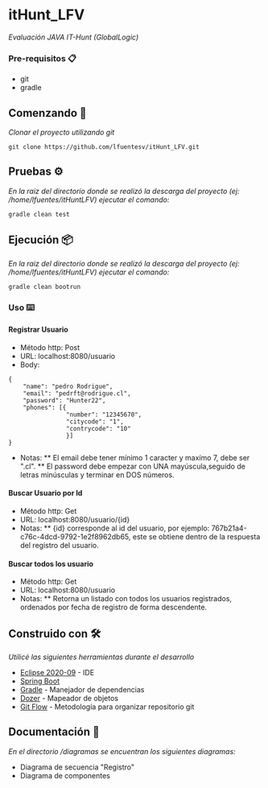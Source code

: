 # itHunt_LFV
_Evaluación JAVA IT-Hunt (GlobalLogic)_

### Pre-requisitos 📋

 * git
 * gradle

## Comenzando 🚀

_Clonar el proyecto utilizando git_
```
git clone https://github.com/lfuentesv/itHunt_LFV.git
```

## Pruebas ⚙️

_En la raiz del directorio donde se realizó la descarga del proyecto (ej: /home/lfuentes/itHuntLFV) ejecutar el comando:_
```
gradle clean test
```

## Ejecución 📦

_En la raiz del directorio donde se realizó la descarga del proyecto (ej: /home/lfuentes/itHuntLFV) ejecutar el comando:_
```
gradle clean bootrun
```

### Uso ⌨️

#### Registrar Usuario
 * Método http: Post
 * URL: localhost:8080/usuario
 * Body:
```
{
    "name": "pedro Rodrigue",
    "email": "pedrft@rodrigue.cl",
    "password": "Hunter22",
    "phones": [{
                "number": "12345670",
                "citycode": "1",
                "contrycode": "10"
                }]
}
```
 * Notas: 
 ** El email debe tener mínimo 1 caracter y maxímo 7, debe ser ".cl".
 ** El password debe empezar con UNA mayúscula,seguido de letras minúsculas y terminar en DOS números.

#### Buscar Usuario por Id
 * Método http: Get
 * URL: localhost:8080/usuario/{id}
 * Notas: 
 ** {id} corresponde al id del usuario, por ejemplo: 767b21a4-c76c-4dcd-9792-1e2f8962db65, este se obtiene dentro de la respuesta del registro del usuario.

#### Buscar todos los usuario

 * Método http: Get
 * URL: localhost:8080/usuario
 * Notas: 
 ** Retorna un listado con todos los usuarios registrados, ordenados por fecha de registro de forma descendente.

## Construido con 🛠️

_Utilicé las siguientes herramientas durante el desarrollo_

* [Eclipse 2020-09](https://www.eclipse.org/) - IDE
* [Spring Boot](https://spring.io/projects/spring-boot#overview) 
* [Gradle](https://gradle.org/) - Manejador de dependencias
* [Dozer](http://dozer.sourceforge.net/documentation/about.html) - Mapeador de objetos
* [Git Flow](https://nvie.com/posts/a-successful-git-branching-model/) - Metodología para organizar repositorio git

## Documentación 📖
_En el directorio /diagramas se encuentran los siguientes diagramas:_
 * Diagrama de secuencia "Registro"
 * Diagrama de componentes

